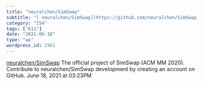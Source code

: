 ```yaml
---
title: "neuralchen/SimSwap"
subtitle: "[ neuralchen/SimSwap](https://github.com/neuralchen/SimSwap)"
category: "254"
tags: ["611"]
date: "2021-06-18"
type: "wp"
wordpress_id: 2961
---
```

[ neuralchen/SimSwap](https://github.com/neuralchen/SimSwap)
 The official project of SimSwap (ACM MM 2020). Contribute to neuralchen/SimSwap development by creating an account on GitHub.
June 18, 2021 at 03:23PM